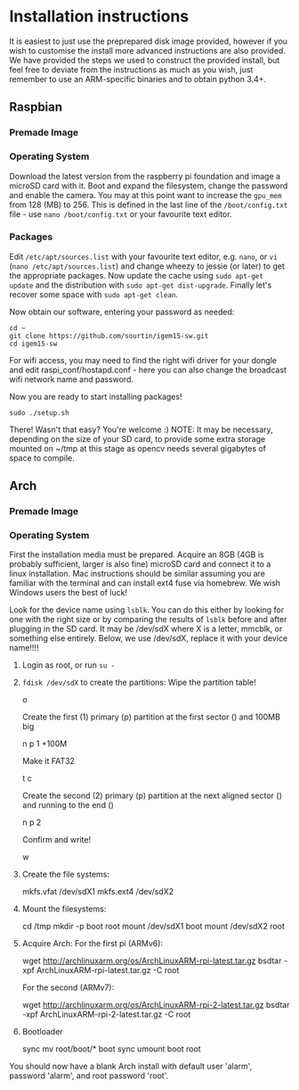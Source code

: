 # Installation instructions
It is easiest to just use the preprepared disk image provided, however if you wish to customise the install more advanced instructions are also provided. We have provided the steps we used to construct the provided install, but feel free to deviate from the instructions as much as you wish, just remember to use an ARM-specific binaries and to obtain python 3.4+.

## Raspbian
### Premade Image
### Operating System
Download the latest version from the raspberry pi foundation and image a microSD card with it. Boot and expand the filesystem, change the password and enable the camera. You may at this point want to increase the `gpu_mem` from 128 (MB) to 256. This is defined in the last line of the `/boot/config.txt` file - use `nano /boot/config.txt` or your favourite text editor.

### Packages
Edit `/etc/apt/sources.list` with your favourite text editor, e.g. `nano`, or `vi` (`nano /etc/apt/sources.list`) and change wheezy to jessie (or later) to get the appropriate packages. Now update the cache using `sudo apt-get update` and the distribution with `sudo apt-get dist-upgrade`. Finally let's recover some space with `sudo apt-get clean`.

Now obtain our software, entering your password as needed:

    cd ~
    git clone https://github.com/sourtin/igem15-sw.git
    cd igem15-sw

For wifi access, you may need to find the right wifi driver for your dongle and edit raspi_conf/hostapd.conf - here you can also change the broadcast wifi network name and password.

Now you are ready to start installing packages!

    sudo ./setup.sh

There! Wasn't that easy? You're welcome :)
NOTE: It may be necessary, depending on the size of your SD card, to provide some extra storage mounted on ~/tmp at this stage as opencv needs several gigabytes of space to compile.

## Arch
### Premade Image
### Operating System
First the installation media must be prepared. Acquire an 8GB (4GB is probably sufficient, larger is also fine) microSD card and connect it to a linux installation. Mac instructions should be similar assuming you are familiar with the terminal and can install ext4 fuse via homebrew. We wish Windows users the best of luck!

Look for the device name using `lsblk`. You can do this either by looking for one with the right size or by comparing the results of `lsblk` before and after plugging in the SD card. It may be /dev/sdX where X is a letter, mmcblk, or something else entirely. Below, we use /dev/sdX, replace it with your device name!!!!

1. Login as root, or run `su -`
2. `fdisk /dev/sdX` to create the partitions:
   Wipe the partition table!

    o

   Create the first (1) primary (p) partition at the first sector (<enter>) and 100MB big

    n
    p
    1
    <enter>
    +100M

   Make it FAT32

    t
    c

   Create the second (2) primary (p) partition at the next aligned sector (<enter>) and running to the end (<enter>)

    n
    p
    2
    <enter>
    <enter>

   Confirm and write!

    w

3. Create the file systems: 

    mkfs.vfat /dev/sdX1
    mkfs.ext4 /dev/sdX2

4. Mount the filesystems:

    cd /tmp
    mkdir -p boot root
    mount /dev/sdX1 boot
    mount /dev/sdX2 root

5. Acquire Arch:
   For the first pi (ARMv6):

    wget http://archlinuxarm.org/os/ArchLinuxARM-rpi-latest.tar.gz
    bsdtar -xpf ArchLinuxARM-rpi-latest.tar.gz -C root

   For the second (ARMv7):

    wget http://archlinuxarm.org/os/ArchLinuxARM-rpi-2-latest.tar.gz
    bsdtar -xpf ArchLinuxARM-rpi-2-latest.tar.gz -C root

6. Bootloader

    sync
    mv root/boot/* boot
    sync
    umount boot root

You should now have a blank Arch install with default user 'alarm', password 'alarm', and root password 'root'.


